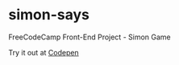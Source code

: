 # simon-says
FreeCodeCamp Front-End Project - Simon Game

Try it out at [Codepen](https://codepen.io/ajaxwow/full/PQGGGP/)
